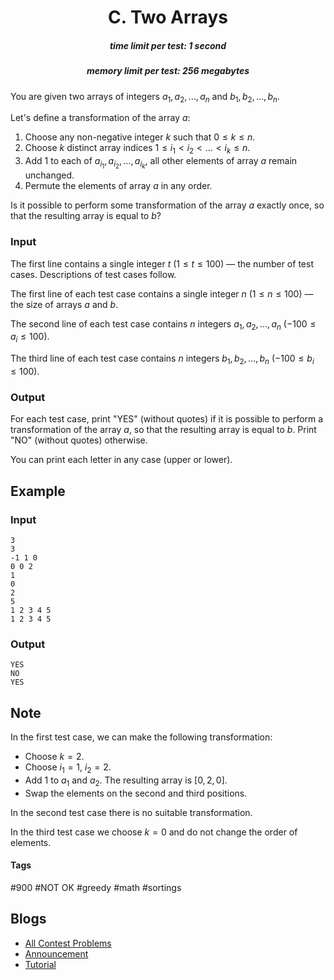 <h1 style='text-align: center;'> C. Two Arrays</h1>

<h5 style='text-align: center;'>time limit per test: 1 second</h5>
<h5 style='text-align: center;'>memory limit per test: 256 megabytes</h5>

You are given two arrays of integers $a_1, a_2, \ldots, a_n$ and $b_1, b_2, \ldots, b_n$.

Let's define a transformation of the array $a$:

1. Choose any non-negative integer $k$ such that $0 \le k \le n$.
2. Choose $k$ distinct array indices $1 \le i_1 < i_2 < \ldots < i_k \le n$.
3. Add $1$ to each of $a_{i_1}, a_{i_2}, \ldots, a_{i_k}$, all other elements of array $a$ remain unchanged.
4. Permute the elements of array $a$ in any order.

Is it possible to perform some transformation of the array $a$ exactly once, so that the resulting array is equal to $b$?

### Input

The first line contains a single integer $t$ ($1 \le t \le 100$) — the number of test cases. Descriptions of test cases follow.

The first line of each test case contains a single integer $n$ ($1 \le n \le 100$) — the size of arrays $a$ and $b$.

The second line of each test case contains $n$ integers $a_1, a_2, \ldots, a_n$ ($-100 \le a_i \le 100$).

The third line of each test case contains $n$ integers $b_1, b_2, \ldots, b_n$ ($-100 \le b_i \le 100$).

### Output

For each test case, print "YES" (without quotes) if it is possible to perform a transformation of the array $a$, so that the resulting array is equal to $b$. Print "NO" (without quotes) otherwise.

You can print each letter in any case (upper or lower).

## Example

### Input


```text
3
3
-1 1 0
0 0 2
1
0
2
5
1 2 3 4 5
1 2 3 4 5
```
### Output


```text
YES
NO
YES
```
## Note

In the first test case, we can make the following transformation:

* Choose $k = 2$.
* Choose $i_1 = 1$, $i_2 = 2$.
* Add $1$ to $a_1$ and $a_2$. The resulting array is $[0, 2, 0]$.
* Swap the elements on the second and third positions.

In the second test case there is no suitable transformation.

In the third test case we choose $k = 0$ and do not change the order of elements.



#### Tags 

#900 #NOT OK #greedy #math #sortings 

## Blogs
- [All Contest Problems](../Technocup_2022_-_Elimination_Round_2.md)
- [Announcement](../blogs/Announcement.md)
- [Tutorial](../blogs/Tutorial.md)
